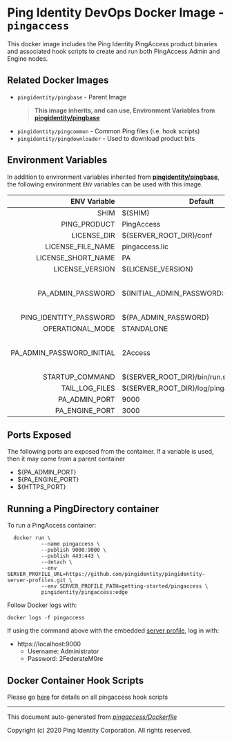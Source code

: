 
# Ping Identity DevOps Docker Image - `pingaccess`

This docker image includes the Ping Identity PingAccess product binaries
and associated hook scripts to create and run both PingAccess Admin and
Engine nodes.

## Related Docker Images
- `pingidentity/pingbase` - Parent Image
	>**This image inherits, and can use, Environment Variables from [pingidentity/pingbase](https://pingidentity-devops.gitbook.io/devops/dockerimagesref/pingbase)**
- `pingidentity/pingcommon` - Common Ping files (i.e. hook scripts)
- `pingidentity/pingdownloader` - Used to download product bits

## Environment Variables
In addition to environment variables inherited from **[pingidentity/pingbase](https://pingidentity-devops.gitbook.io/devops/docker-images/pingbase)**,
the following environment `ENV` variables can be used with 
this image. 

| ENV Variable  | Default     | Description
| ------------: | ----------- | ---------------------------------
| SHIM  | ${SHIM}  | 
| PING_PRODUCT  | PingAccess  | 
| LICENSE_DIR  | ${SERVER_ROOT_DIR}/conf  | 
| LICENSE_FILE_NAME  | pingaccess.lic  | 
| LICENSE_SHORT_NAME  | PA  | 
| LICENSE_VERSION  | ${LICENSE_VERSION}  | 
| PA_ADMIN_PASSWORD  | ${INITIAL_ADMIN_PASSWORD:-2FederateM0re}  | Specify a password for administrator user for interaction with admin API 
| PING_IDENTITY_PASSWORD  | ${PA_ADMIN_PASSWORD}  | 
| OPERATIONAL_MODE  | STANDALONE  | 
| PA_ADMIN_PASSWORD_INITIAL  | 2Access  | Change **non-default** password at startup by including this and PA_ADMIN_PASSWORD 
| STARTUP_COMMAND  | ${SERVER_ROOT_DIR}/bin/run.sh  | 
| TAIL_LOG_FILES  | ${SERVER_ROOT_DIR}/log/pingaccess.log  | 
| PA_ADMIN_PORT  | 9000  | 
| PA_ENGINE_PORT  | 3000  | 
## Ports Exposed
The following ports are exposed from the container.  If a variable is
used, then it may come from a parent container
- ${PA_ADMIN_PORT}
- ${PA_ENGINE_PORT}
- ${HTTPS_PORT}

## Running a PingDirectory container
To run a PingAccess container:

```shell
  docker run \
           --name pingaccess \
           --publish 9000:9000 \
           --publish 443:443 \
           --detach \
           --env SERVER_PROFILE_URL=https://github.com/pingidentity/pingidentity-server-profiles.git \
           --env SERVER_PROFILE_PATH=getting-started/pingaccess \
           pingidentity/pingaccess:edge
```


Follow Docker logs with:

```
docker logs -f pingaccess
```

If using the command above with the embedded [server profile](https://pingidentity-devops.gitbook.io/devops/config/containeranatomy), log in with:
* https://localhost:9000
  * Username: Administrator
  * Password: 2FederateM0re
## Docker Container Hook Scripts
Please go [here](https://github.com/pingidentity/pingidentity-devops-getting-started/tree/master/docs/docker-images/pingaccess/hooks/README.md) for details on all pingaccess hook scripts

---
This document auto-generated from _[pingaccess/Dockerfile](https://github.com/pingidentity/pingidentity-docker-builds/blob/master/pingaccess/Dockerfile)_

Copyright (c) 2020 Ping Identity Corporation. All rights reserved.

